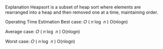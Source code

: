 Explanation
Heapsort is a subset of heap sort where elements are rearranged into a heap and then removed one at a time, maintaining order.

Operating Time Estimation
Best case:
𝑂
(
𝑛
log
⁡
𝑛
)
O(nlogn)

Average case:
𝑂
(
𝑛
log
⁡
𝑛
)
O(nlogn)

Worst case:
𝑂
(
𝑛
log
⁡
𝑛
)
O(nlogn)